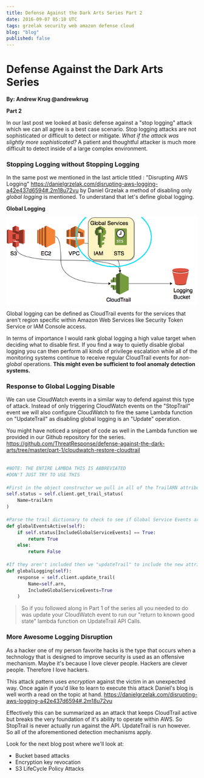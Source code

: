```yaml
---
title: Defense Against the Dark Arts Series Part 2
date: 2016-09-07 05:10 UTC
tags: grzelak security web amazon defense cloud
blog: "blog"
published: false
---
```


# Defense Against the Dark Arts Series

__By: Andrew Krug @andrewkrug__

__Part 2__

In our last post we looked at basic defense against a "stop logging" attack
which we can all agree is a best case scenario.  Stop logging attacks are not
sophisticated or difficult to detect or mitigate.  _What if the attack was slightly
more sophisticated?_
A patient and thoughtful attacker is much more difficult to detect inside of a large complex environment.  

### Stopping Logging without Stopping Logging

In the same post we mentioned in the last article titled : "Disrupting AWS Logging" https://danielgrzelak.com/disrupting-aws-logging-a42e437d6594#.2m18u72vu by Daniel Grzelak
a method of disabling only _global logging_ is mentioned.  To understand that let's define global logging.

__Global Logging__

![global-services](2016-09-07-defense_against_the_dark_arts_pt2/global-services.png)

Global logging can be defined as CloudTrail events for the services that aren't region specific within Amazon Web Services
like Security Token Service or IAM Console access.  

In terms of importance I would rank global logging a high value target
when deciding what to disable first.  If you find a way to quietly disable global logging
you can then perform all kinds of privilege escalation while all of the monitoring systems
continue to receive regular CloudTrail events for _non-global_ operations.  __This might
even be sufficient to fool anomaly detection systems.__

### Response to Global Logging Disable

We can use CloudWatch events in a similar way to defend against this type of attack.  Instead of only
triggering CloudWatch events on the "StopTrail" event
we will also configure CloudWatch to fire the same Lambda function on "UpdateTrail" as disabling global
logging is an "Update" operation.

You might have noticed a snippet of code as well in the Lambda function we provided in our Github repository for the series.  https://github.com/ThreatResponse/defense-against-the-dark-arts/tree/master/part-1/cloudwatch-restore-cloudtrail

```python

#NOTE: THE ENTIRE LAMBDA THIS IS ABBREVIATED
#DON'T JUST TRY TO USE THIS

#First in the object constructor we pull in all of the TrailARN attributes.
self.status = self.client.get_trail_status(
    Name=trailArn
)

#Parse the trail dictionary to check to see if Global Service Events are included.
def globalEventsActive(self):
    if self.status[IncludeGlobalServiceEvents] == True:
        return True
    else:
        return False

#If they aren't included then we "updateTrail" to include the new attribute.
def globalLogging(self):
    response = self.client.update_trail(
        Name=self.arn,
        IncludeGlobalServiceEvents=True
    )


```

> So if you followed along in Part 1 of the series all you needed to do was update your CloudWatch event to run our "return to known good state" lambda function on UpdateTrail API Calls.

### More Awesome Logging Disruption

As a hacker one of my person favorite hacks is the type that occurs when a
technology that is designed to improve security is used as an offensive mechanism. Maybe it's because I love clever people.  Hackers are clever people.
Therefore I love hackers.  

This attack pattern uses _encryption_ against the victim in an unexpected way.
Once again if you'd like to learn to execute this attack Daniel's blog is well worth a read on the topic at hand. https://danielgrzelak.com/disrupting-aws-logging-a42e437d6594#.2m18u72vu

Effectively this can be summarized as an attack that keeps CloudTrail active but breaks the very foundation of it's ability to operate within AWS.  So StopTrail is never actually run against the API.  UpdateTrail is run however.  So all of the aforementioned detection mechanisms apply.

Look for the next blog post where we'll look at:

* Bucket based attacks
* Encryption key revocation
* S3 LifeCycle Policy Attacks
